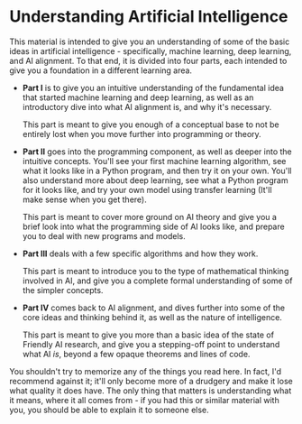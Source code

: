 # Understanding Artificial Intelligence

This material is intended to give you an understanding of some of the basic ideas in artificial intelligence - specifically, machine learning, deep learning, and AI alignment.  To that end, it is divided into four parts, each intended to give you a foundation in a different learning area.

* **Part I** is to give you an intuitive understanding of the fundamental idea that started machine learning and deep learning, as well as an introductory dive into what AI alignment is, and why it's necessary.  

   This part is meant to give you enough of a conceptual base to not be entirely lost when you move further into programming or theory.

* **Part II** goes into the programming component, as well as deeper into the intuitive concepts.  You'll see your first machine learning algorithm, see what it looks like in a Python program, and then try it on your own.  You'll also understand more about deep learning, see what a Python program for it looks like, and try your own model using transfer learning (It'll make sense when you get there).  

   This part is meant to cover more ground on AI theory and give you a brief look into what the programming side of AI looks like, and prepare you to deal with new programs and models.

* **Part III** deals with a few specific algorithms and how they work.  

   This part is meant to introduce you to the type of mathematical thinking involved in AI, and give you a complete formal understanding of some of the simpler concepts.

* **Part IV** comes back to AI alignment, and dives further into some of the core ideas and thinking behind it, as well as the nature of intelligence.  

   This part is meant to give you more than a basic idea of the state of Friendly AI research, and give you a stepping-off point to understand what AI *is*, beyond a few opaque theorems and lines of code.

You shouldn't try to memorize any of the things you read here.  In fact, I'd recommend against it; it'll only become more of a drudgery and make it lose what quality it does have.  The only thing that matters is understanding what it means, where it all comes from - if you had this or similar material with you, you should be able to explain it to someone else.